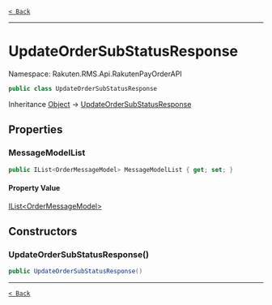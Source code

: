 [`< Back`](./)

---

# UpdateOrderSubStatusResponse

Namespace: Rakuten.RMS.Api.RakutenPayOrderAPI

```csharp
public class UpdateOrderSubStatusResponse
```

Inheritance [Object](https://docs.microsoft.com/en-us/dotnet/api/system.object) → [UpdateOrderSubStatusResponse](./rakuten.rms.api.rakutenpayorderapi.updateordersubstatusresponse)

## Properties

### **MessageModelList**

```csharp
public IList<OrderMessageModel> MessageModelList { get; set; }
```

#### Property Value

[IList&lt;OrderMessageModel&gt;](https://docs.microsoft.com/en-us/dotnet/api/system.collections.generic.ilist-1)<br>

## Constructors

### **UpdateOrderSubStatusResponse()**

```csharp
public UpdateOrderSubStatusResponse()
```

---

[`< Back`](./)
